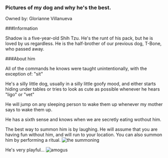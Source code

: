 ### Pictures of my dog and why he's the best.

Owned by: Glorianne Villanueva

###Information

Shadow is a five-year-old Shih Tzu. He's the runt of his pack, but he is loved by us regardless. He is the half-brother of our previous dog, T-Bone, who passed away.

###About him

All of the commands he knows were taught unintentionally, with the exception of: "sit"

He's a silly little dog, usually in a silly little goofy mood, and either starts hiding under tables or tries to look as cute as possible whenever he hears "ligo" or "vet"

He will jump on any sleeping person to wake them up whenever my mother says to wake them up.

He has a sixth sense and knows when we are secretly eating wothout him.

The best way to summon him is by laughing. He will assume that you are having fun without him, and will run to your location. 
You can also summon him by performing a ritual. 
![the summoning](https://user-images.githubusercontent.com/102577395/161304718-4382dd8e-e1c0-403e-b05b-c2d5f5543bea.jpeg)

He's very playful...
![amogus](https://user-images.githubusercontent.com/102577395/161300064-21b06a81-d367-4318-abb6-c70d71087694.jpg)

